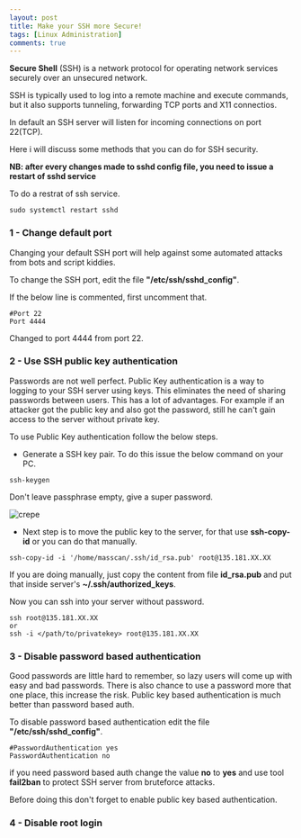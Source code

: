 ```yaml
---
layout: post
title: Make your SSH more Secure!
tags: [Linux Administration]
comments: true
---
```


**Secure Shell** (SSH) is a network protocol for operating network services securely over an unsecured network. 

SSH is typically used to log into a remote machine and execute commands, but it also supports tunneling, forwarding TCP ports and X11 connectios.

In default an SSH server will listen for incoming connections on port 22(TCP).

Here i will discuss some methods that you can do for SSH security.

**NB: after every changes made to sshd config file, you need to issue a restart of sshd service**

To do a restrat of ssh service.

~~~
sudo systemctl restart sshd
~~~

### 1 - Change default port

Changing your default SSH port will help against some automated attacks from bots and script kiddies.

To change the SSH port, edit the file **"/etc/ssh/sshd_config"**. 

If the below line is commented, first uncomment that.

~~~
#Port 22
Port 4444
~~~

Changed to port 4444 from port 22.

### 2 - Use SSH public key authentication

Passwords are not well perfect. Public Key authentication is a way to logging to your SSH server using keys. This eliminates the need of sharing passwords between users. This has a lot of advantages. For example if an attacker got the public key and also got the password, still he can't gain access to the server without private key.

To use Public Key authentication follow the below steps.

 * Generate a SSH key pair. To do this issue the below command on your PC.
 
 ~~~
 ssh-keygen
 ~~~
 
 Don't leave passphrase empty, give a super password.

![crepe]()

* Next step is to move the public key to the server, for that use **ssh-copy-id** or you can do that manually.

~~~
ssh-copy-id -i '/home/masscan/.ssh/id_rsa.pub' root@135.181.XX.XX
~~~

If you are doing manually, just copy the content from file **id_rsa.pub** and put that inside server's **~/.ssh/authorized_keys**.

Now you can ssh into your server without password.

~~~
ssh root@135.181.XX.XX
or
ssh -i </path/to/privatekey> root@135.181.XX.XX
~~~


### 3 - Disable password based authentication

Good passwords are little hard to remember, so lazy users will come up with easy and bad passwords. There is also chance to use a password more that one place, this increase the risk. Public key based authentication is much better than password based auth.

To disable password based authentication edit the file **"/etc/ssh/sshd_config"**. 

~~~
#PasswordAuthentication yes
PasswordAuthentication no
~~~
if you need password based auth change the value **no** to **yes** and use tool **fail2ban** to protect SSH server from bruteforce attacks.

Before doing this don't forget to enable public key based authentication.


### 4 - Disable root login







